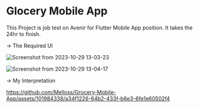 # Glocery Mobile App
This Project is job test on Avenir for Flutter Mobile App position. It takes the 24hr to finish.

-> The Required UI

![Screenshot from 2023-10-29 13-03-23](https://github.com/Melloss/Grocery-Mobile-App/assets/101984338/ea3e1294-48b2-4d1b-a281-4668d2f13b79)

![Screenshot from 2023-10-29 13-04-17](https://github.com/Melloss/Grocery-Mobile-App/assets/101984338/6155f11a-fcca-4293-8005-0b52cd7c2c61)

-> My Interpretation



https://github.com/Melloss/Grocery-Mobile-App/assets/101984338/a34f1226-64b2-433f-b6e3-6fe1e60502f4

